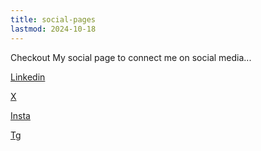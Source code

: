```yaml
---
title: social-pages
lastmod: 2024-10-18
---
```


Checkout My social page to connect me on social media...

[Linkedin](https://www.linkedin.com/in/sum0ne/)

[X](https://x.com/sumo9e/)

[Insta](https://https://instagram.com/echosumit)

[Tg](https://t.me/sumonelove/)
